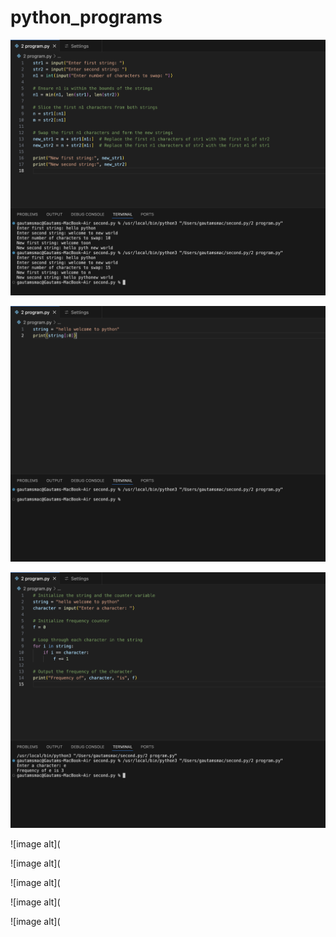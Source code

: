 # python_programs

![image alt](https://github.com/Gautam-io-dev/python_programs/blob/91920a17145fffdb4420d308607884d71798d759/PROGRAM%203.png)

![image alt](https://github.com/Gautam-io-dev/python_programs/blob/a24a593ab14e4ef5ae84b1209a880db667881908/PROGRAM%204.png)

![image alt](https://github.com/Gautam-io-dev/python_programs/blob/8246a791ffd04ccd114056b66968064ff238db0a/PROGRAM%206.png)

![image alt](

![image alt](

![image alt](

![image alt](

![image alt](
